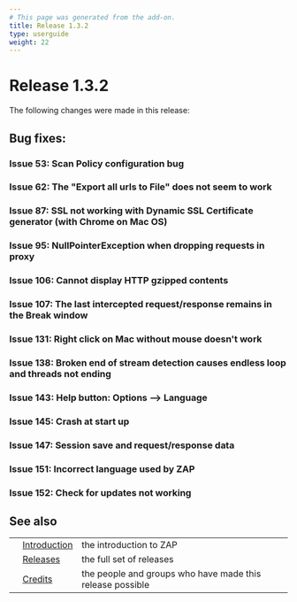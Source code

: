```yaml
---
# This page was generated from the add-on.
title: Release 1.3.2
type: userguide
weight: 22
---
```


# Release 1.3.2

The following changes were made in this release:

## Bug fixes:

### Issue 53: Scan Policy configuration bug

### Issue 62: The "Export all urls to File" does not seem to work

### Issue 87: SSL not working with Dynamic SSL Certificate generator (with Chrome on Mac OS)

### Issue 95: NullPointerException when dropping requests in proxy

### Issue 106: Cannot display HTTP gzipped contents

### Issue 107: The last intercepted request/response remains in the Break window

### Issue 131: Right click on Mac without mouse doesn't work

### Issue 138: Broken end of stream detection causes endless loop and threads not ending

### Issue 143: Help button: Options --\> Language

### Issue 145: Crash at start up

### Issue 147: Session save and request/response data

### Issue 151: Incorrect language used by ZAP

### Issue 152: Check for updates not working

## See also

|     |                                     |                                                           |
| --- | ----------------------------------- | --------------------------------------------------------- |
|     | [Introduction](/docs/desktop/)      | the introduction to ZAP                                   |
|     | [Releases](/docs/desktop/releases/) | the full set of releases                                  |
|     | [Credits](/docs/desktop/credits/)   | the people and groups who have made this release possible |
